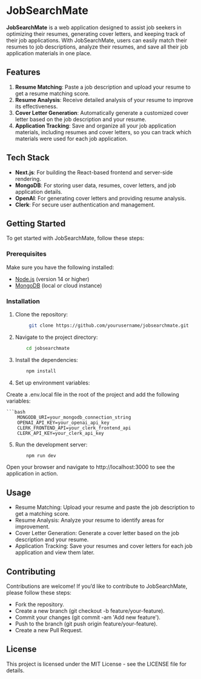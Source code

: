 # JobSearchMate

**JobSearchMate** is a web application designed to assist job seekers in optimizing their resumes, generating cover letters, and keeping track of their job applications. With JobSearchMate, users can easily match their resumes to job descriptions, analyze their resumes, and save all their job application materials in one place.

## Features

1. **Resume Matching**: Paste a job description and upload your resume to get a resume matching score.
2. **Resume Analysis**: Receive detailed analysis of your resume to improve its effectiveness.
3. **Cover Letter Generation**: Automatically generate a customized cover letter based on the job description and your resume.
4. **Application Tracking**: Save and organize all your job application materials, including resumes and cover letters, so you can track which materials were used for each job application.

## Tech Stack

- **Next.js**: For building the React-based frontend and server-side rendering.
- **MongoDB**: For storing user data, resumes, cover letters, and job application details.
- **OpenAI**: For generating cover letters and providing resume analysis.
- **Clerk**: For secure user authentication and management.

## Getting Started

To get started with JobSearchMate, follow these steps:

### Prerequisites

Make sure you have the following installed:

- [Node.js](https://nodejs.org/) (version 14 or higher)
- [MongoDB](https://www.mongodb.com/) (local or cloud instance)

### Installation

1. Clone the repository:

   ```bash
        git clone https://github.com/yourusername/jobsearchmate.git

2. Navigate to the project directory:

    ```bash
        cd jobsearchmate

3. Install the dependencies:

    ```bash
        npm install
4. Set up environment variables:

Create a .env.local file in the root of the project and add the following variables:

    ```bash
        MONGODB_URI=your_mongodb_connection_string
        OPENAI_API_KEY=your_openai_api_key
        CLERK_FRONTEND_API=your_clerk_frontend_api
        CLERK_API_KEY=your_clerk_api_key

5. Run the development server:
    ```bash
        npm run dev

Open your browser and navigate to http://localhost:3000 to see the application in action.

## Usage
* Resume Matching: Upload your resume and paste the job description to get a matching score.
* Resume Analysis: Analyze your resume to identify areas for improvement.
* Cover Letter Generation: Generate a cover letter based on the job description and your resume.
* Application Tracking: Save your resumes and cover letters for each job application and view them later.

## Contributing
Contributions are welcome! If you’d like to contribute to JobSearchMate, please follow these steps:

* Fork the repository.
* Create a new branch (git checkout -b feature/your-feature).
* Commit your changes (git commit -am 'Add new feature').
* Push to the branch (git push origin feature/your-feature).
* Create a new Pull Request.

## License
This project is licensed under the MIT License - see the LICENSE file for details.
